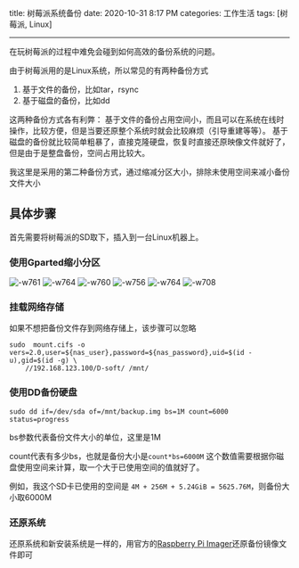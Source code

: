 title: 树莓派系统备份
date: 2020-10-31 8:17 PM
categories: 工作生活
tags: [树莓派, Linux]

----

在玩树莓派的过程中难免会碰到如何高效的备份系统的问题。

由于树莓派用的是Linux系统，所以常见的有两种备份方式
1. 基于文件的备份，比如tar，rsync
2. 基于磁盘的备份，比如dd

这两种备份方式各有利弊：
基于文件的备份占用空间小，而且可以在系统在线时操作，比较方便，但是当要还原整个系统时就会比较麻烦（引导重建等等）。
基于磁盘的备份就比较简单粗暴了，直接克隆硬盘，恢复时直接还原映像文件就好了，但是由于是整盘备份，空间占用比较大。

<!--more-->

我这里是采用的第二种备份方式，通过缩减分区大小，排除未使用空间来减小备份文件大小

## 具体步骤
首先需要将树莓派的SD取下，插入到一台Linux机器上。

### 使用Gparted缩小分区
![-w761](http://image.runjf.com/mweb/2020-11-01-16041166087052.jpg)
![-w764](http://image.runjf.com/mweb/2020-11-01-16041166419441.jpg)
![-w760](http://image.runjf.com/mweb/2020-11-01-16041167175534.jpg)
![-w756](http://image.runjf.com/mweb/2020-11-01-16041167579651.jpg)
![-w764](http://image.runjf.com/mweb/2020-11-01-16041167920279.jpg)
![-w708](http://image.runjf.com/mweb/2020-11-01-16041169311741.jpg)

### 挂载网络存储
如果不想把备份文件存到网络存储上，该步骤可以忽略

```
sudo  mount.cifs -o vers=2.0,user=${nas_user},password=${nas_password},uid=$(id -u),gid=$(id -g) \
	//192.168.123.100/D-soft/ /mnt/
```

### 使用DD备份硬盘
```
sudo dd if=/dev/sda of=/mnt/backup.img bs=1M count=6000 status=progress
```

bs参数代表备份文件大小的单位，这里是1M

count代表有多少bs，也就是备份大小是`count*bs=6000M`
这个数值需要根据你磁盘使用空间来计算，取一个大于已使用空间的值就好了。

例如，我这个SD卡已使用的空间是 `4M + 256M + 5.24GiB = 5625.76M`，则备份大小取6000M

### 还原系统
还原系统和新安装系统是一样的，用官方的[Raspberry Pi Imager](https://www.raspberrypi.org/downloads/)还原备份镜像文件即可

